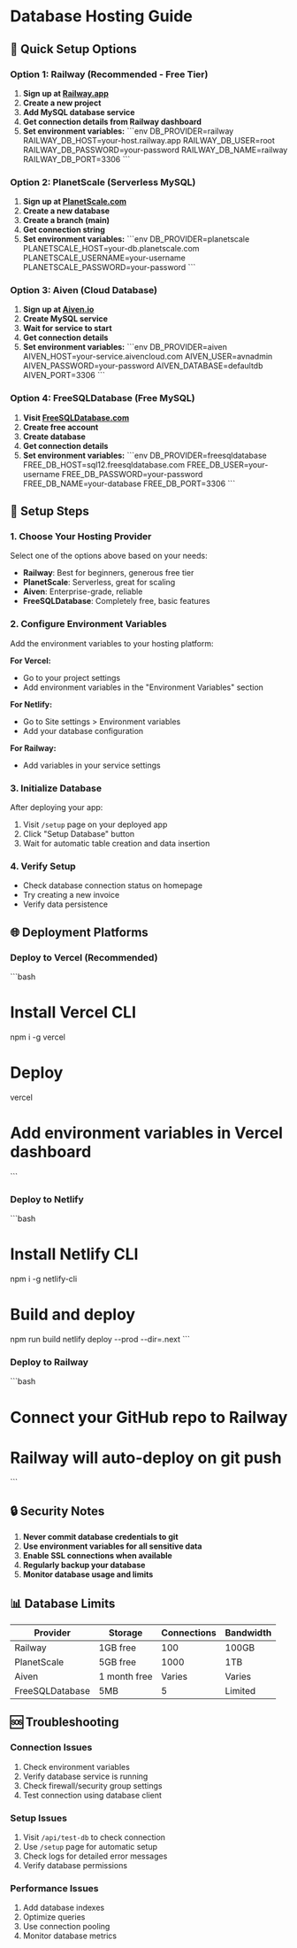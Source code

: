 # Database Hosting Guide

## 🚀 Quick Setup Options

### Option 1: Railway (Recommended - Free Tier)

1. **Sign up at [Railway.app](https://railway.app)**
2. **Create a new project**
3. **Add MySQL database service**
4. **Get connection details from Railway dashboard**
5. **Set environment variables:**
   \`\`\`env
   DB_PROVIDER=railway
   RAILWAY_DB_HOST=your-host.railway.app
   RAILWAY_DB_USER=root
   RAILWAY_DB_PASSWORD=your-password
   RAILWAY_DB_NAME=railway
   RAILWAY_DB_PORT=3306
   \`\`\`

### Option 2: PlanetScale (Serverless MySQL)

1. **Sign up at [PlanetScale.com](https://planetscale.com)**
2. **Create a new database**
3. **Create a branch (main)**
4. **Get connection string**
5. **Set environment variables:**
   \`\`\`env
   DB_PROVIDER=planetscale
   PLANETSCALE_HOST=your-db.planetscale.com
   PLANETSCALE_USERNAME=your-username
   PLANETSCALE_PASSWORD=your-password
   \`\`\`

### Option 3: Aiven (Cloud Database)

1. **Sign up at [Aiven.io](https://aiven.io)**
2. **Create MySQL service**
3. **Wait for service to start**
4. **Get connection details**
5. **Set environment variables:**
   \`\`\`env
   DB_PROVIDER=aiven
   AIVEN_HOST=your-service.aivencloud.com
   AIVEN_USER=avnadmin
   AIVEN_PASSWORD=your-password
   AIVEN_DATABASE=defaultdb
   AIVEN_PORT=3306
   \`\`\`

### Option 4: FreeSQLDatabase (Free MySQL)

1. **Visit [FreeSQLDatabase.com](https://www.freesqldatabase.com)**
2. **Create free account**
3. **Create database**
4. **Get connection details**
5. **Set environment variables:**
   \`\`\`env
   DB_PROVIDER=freesqldatabase
   FREE_DB_HOST=sql12.freesqldatabase.com
   FREE_DB_USER=your-username
   FREE_DB_PASSWORD=your-password
   FREE_DB_NAME=your-database
   FREE_DB_PORT=3306
   \`\`\`

## 🔧 Setup Steps

### 1. Choose Your Hosting Provider
Select one of the options above based on your needs:
- **Railway**: Best for beginners, generous free tier
- **PlanetScale**: Serverless, great for scaling
- **Aiven**: Enterprise-grade, reliable
- **FreeSQLDatabase**: Completely free, basic features

### 2. Configure Environment Variables
Add the environment variables to your hosting platform:

**For Vercel:**
- Go to your project settings
- Add environment variables in the "Environment Variables" section

**For Netlify:**
- Go to Site settings > Environment variables
- Add your database configuration

**For Railway:**
- Add variables in your service settings

### 3. Initialize Database
After deploying your app:
1. Visit `/setup` page on your deployed app
2. Click "Setup Database" button
3. Wait for automatic table creation and data insertion

### 4. Verify Setup
- Check database connection status on homepage
- Try creating a new invoice
- Verify data persistence

## 🌐 Deployment Platforms

### Deploy to Vercel (Recommended)
\`\`\`bash
# Install Vercel CLI
npm i -g vercel

# Deploy
vercel

# Add environment variables in Vercel dashboard
\`\`\`

### Deploy to Netlify
\`\`\`bash
# Install Netlify CLI
npm i -g netlify-cli

# Build and deploy
npm run build
netlify deploy --prod --dir=.next
\`\`\`

### Deploy to Railway
\`\`\`bash
# Connect your GitHub repo to Railway
# Railway will auto-deploy on git push
\`\`\`

## 🔒 Security Notes

1. **Never commit database credentials to git**
2. **Use environment variables for all sensitive data**
3. **Enable SSL connections when available**
4. **Regularly backup your database**
5. **Monitor database usage and limits**

## 📊 Database Limits

| Provider | Storage | Connections | Bandwidth |
|----------|---------|-------------|-----------|
| Railway | 1GB free | 100 | 100GB |
| PlanetScale | 5GB free | 1000 | 1TB |
| Aiven | 1 month free | Varies | Varies |
| FreeSQLDatabase | 5MB | 5 | Limited |

## 🆘 Troubleshooting

### Connection Issues
1. Check environment variables
2. Verify database service is running
3. Check firewall/security group settings
4. Test connection using database client

### Setup Issues
1. Visit `/api/test-db` to check connection
2. Use `/setup` page for automatic setup
3. Check logs for detailed error messages
4. Verify database permissions

### Performance Issues
1. Add database indexes
2. Optimize queries
3. Use connection pooling
4. Monitor database metrics
